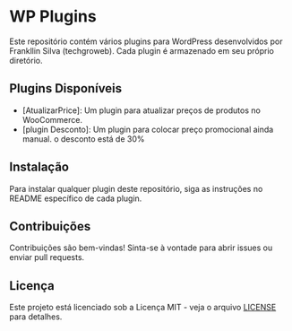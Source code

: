 # WP Plugins

Este repositório contém vários plugins para WordPress desenvolvidos por Frankllin Silva (techgroweb). Cada plugin é armazenado em seu próprio diretório.

## Plugins Disponíveis

- [AtualizarPrice]: Um plugin para atualizar preços de produtos no WooCommerce.
- [plugin Desconto]: Um plugin para colocar preço promocional ainda manual. o desconto está de 30%

## Instalação

Para instalar qualquer plugin deste repositório, siga as instruções no README específico de cada plugin.

## Contribuições

Contribuições são bem-vindas! Sinta-se à vontade para abrir issues ou enviar pull requests.

## Licença

Este projeto está licenciado sob a Licença MIT - veja o arquivo [LICENSE](LICENSE) para detalhes.
